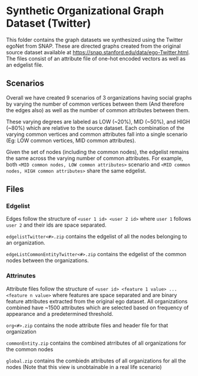 # Synthetic Organizational Graph Dataset (Twitter)

This folder contains the graph datasets we synthesized using the Twitter egoNet from SNAP. These are directed graphs created from the original source dataset available at https://snap.stanford.edu/data/ego-Twitter.html. 
The files consist of an attribute file of one-hot encoded vectors as well as an edgelist file.

## Scenarios
Overall we have created 9 scenarios of 3 organizations having social graphs by varying the number of common vertices between them (And therefore the edges also) as well as the number of common attributes between them.

These varying degrees are labeled as LOW (~20%), MID (~50%), and HIGH (~80%) which are relative to the source dataset. 
Each combination of the varying common vertices and common attributes fall into a single scenario (Eg: LOW common vertices, MID common attributes).

Given the set of nodes (including the common nodes), the edgelist remains the same across the varying number of common attributes. 
For example, both `<MID common nodes, LOW common attributes>` scenario and `<MID common nodes, HIGH common attributes>` share the same edgelist.

## Files
### Edgelist
Edges follow the structure of `<user 1 id> <user 2 id>` where `user 1` follows `user 2` and their ids are space separated. 

`edgelistTwitter<#>.zip` contains the edgelist of all the nodes belonging to an organization.

`edgeListCommonEntityTwitter<#>.zip` contains the edgelist of the common nodes between the organizations.

### Attrinutes
Attribute files follow the structure of `<user id> <feature 1 value> ... <feature n value>` where features are space separated and are binary feature attributes extracted from the original ego dataset. 
All organizations combined have ~1500 attributes which are selected based on frequency of appearance and a predetermined threshold.

`org<#>.zip` contains the node attribute files and header file for that organization

`commonEntity.zip` contains the combined atrributes of all organizations for the common nodes

`global.zip` contains the combiedn attributes of all organizations for all the nodes (Note that this view is unobtainable in a real life scenario)
